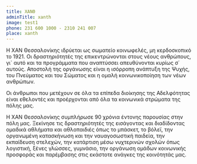 ```yaml
---
title: ΧΑΝΘ
adminTitle: xanth
image: test1
phone: 231 600 1000 - 2310 241 007
place: xanth
---
```


Η ΧΑΝ Θεσσαλονίκης ιδρύεται ως σωματείο κοινωφελές, μη κερδοσκοπικό το 1921. Οι δραστηριότητές της επικεντρώνονται στους νέους ανθρώπους, γι` αυτό και τα προγράμματα που αναπτύσσει απευθύνονται κυρίως σ΄ αυτούς. Αποστολή της οργάνωσης είναι η ισόρροπη ανάπτυξη της Ψυχής, του Πνεύματος και του Σώματος και η ομαλή κοινωνικοποίηση των νέων ανθρώπων. 

Οι άνθρωποι που μετέχουν σε όλα τα επίπεδα διοίκησης της Αδελφότητας είναι εθελοντές και προέρχονται από όλα τα κοινωνικά στρώματα της πόλης μας.

Η ΧΑΝ Θεσσαλονίκης συμπλήρωσε 90 χρόνια έντονης παρουσίας στην πόλη μας. Ξεκίνησε τις δραστηριότητές της εισάγοντας και διαδίδοντας ομαδικά αθλήματα και αθλοπαιδιές όπως το μπάσκετ, το βόλεϊ, την οργανωμένη κατασκήνωση και την ναυαγοσωστική παιδεία, την εκπαίδευση στελεχών, την κατάρτιση μέσω νυχτερινών σχολών όπως λογιστική, ξένες γλώσσες, γυμνάσιο, την οργάνωση ομάδων κοινωνικής προσφοράς και παρέμβασης στις εκάστοτε ανάγκες της κοινότητάς μας.
